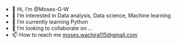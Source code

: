 - 👋 Hi, I’m @Moses-G-W
- 👀 I’m interested in Data analysis, Data science, Machine learning
- 🌱 I’m currently learning Python
- 💞️ I’m looking to collaborate on ...
- 📫 How to reach me moses.wachira115@gmail.com

<!---
Moses-G-W/Moses-G-W is a ✨ special ✨ repository because its `README.md` (this file) appears on your GitHub profile.
You can click the Preview link to take a look at your changes.
--->
